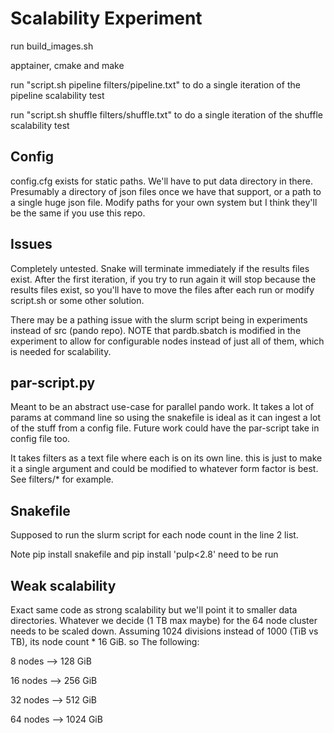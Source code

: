 # Scalability Experiment
run build\_images.sh

apptainer, cmake and make

run "script.sh pipeline filters/pipeline.txt" to do a single iteration of the pipeline scalability test

run "script.sh shuffle filters/shuffle.txt" to do a single iteration of the shuffle scalability test

## Config
config.cfg exists for static paths. We'll have to put data directory in there. Presumably a directory of json files once we have that support, or a path to a single huge json file. Modify paths for your own system but I think they'll be the same if you use this repo.

## Issues
Completely untested. Snake will terminate immediately if the results files exist. After the first iteration, if you try to run again it will stop because the results files exist, so you'll have to move the files after each run or modify script.sh or some other solution.

There may be a pathing issue with the slurm script being in experiments instead of src (pando repo). NOTE that pardb.sbatch is modified in the experiment to allow for configurable nodes instead of just all of them, which is needed for scalability.

## par-script.py
Meant to be an abstract use-case for parallel pando work. It takes a lot of params at command line so using the snakefile is ideal as it can ingest a lot of the stuff from a config file. Future work could have the par-script take in config file too.

It takes filters as a text file where each is on its own line. this is just to make it a single argument and could be modified to whatever form factor is best. See filters/\* for example.

## Snakefile
Supposed to run the slurm script for each node count in the line 2 list.

Note pip install snakefile and pip install 'pulp<2.8' need to be run

## Weak scalability
Exact same code as strong scalability but we'll point it to smaller data directories. Whatever we decide (1 TB max maybe) for the 64 node cluster needs to be scaled down. Assuming 1024 divisions instead of 1000 (TiB vs TB), its node count \* 16 GiB. so The following:

8 nodes --> 128 GiB

16 nodes --> 256 GiB

32 nodes --> 512 GiB

64 nodes --> 1024 GiB

